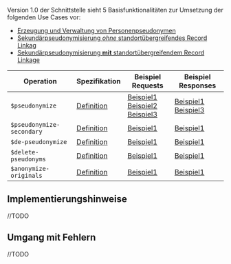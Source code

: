 Version 1.0 der Schnittstelle sieht 5 Basisfunktionalitäten zur Umsetzung der folgenden Use Cases vor:
- [Erzeugung und Verwaltung von Personenpseudonymen](https://medizininformatik-initiative.github.io/mii-interface-module-pseudonymization/UseCases.html#use-case-1-erzeugung-und-verwaltung-von-personenpseudonymen-auf-basis-vorhandener-identifier)
- [Sekundärpseudonymisierung *ohne* standortübergreifendes Record Linkag](https://medizininformatik-initiative.github.io/mii-interface-module-pseudonymization/UseCases.html#use-case-3a-sekund%C3%A4rpseudonymisierung-ohne-standort%C3%BCbergreifendes-record-linkage)
- [Sekundärpseudonymisierung **mit** standortübergreifendem Record Linkage](https://medizininformatik-initiative.github.io/mii-interface-module-pseudonymization/UseCases.html#use-case-3b-sekund%C3%A4rpseudonymisierung-mit-standort%C3%BCbergreifendem-record-linkage)

 Operation                 |Spezifikation|Beispiel Requests|Beispiel Responses
---------------------------|----|---|---
 `$pseudonymize`           |[Definition](https://medizininformatik-initiative.github.io/mii-interface-module-pseudonymization/OperationDefinition-Pseudonymize.html)|[Beispiel1](https://medizininformatik-initiative.github.io/mii-interface-module-pseudonymization/Parameters-PseudonymizeRequestWithStringExample.html)<br>[Beispiel2](https://medizininformatik-initiative.github.io/mii-interface-module-pseudonymization/Parameters-PseudonymizeRequestWithIdentifierExample.html)<br>[Beispiel3](https://medizininformatik-initiative.github.io/mii-interface-module-pseudonymization/Bundle-pseudonymize-example-bundle-batch-request.html)|[Beispiel1](https://medizininformatik-initiative.github.io/mii-interface-module-pseudonymization/Parameters-PseudonymizeResponseExample.html)<br>[Beispiel3](https://medizininformatik-initiative.github.io/mii-interface-module-pseudonymization/Bundle-pseudonymize-example-bundle-batch-response.html)
 `$pseudonymize-secondary` |[Definition](https://medizininformatik-initiative.github.io/mii-interface-module-pseudonymization/OperationDefinition-PseudonymizeSecondary.html)|[Beispiel1](https://medizininformatik-initiative.github.io/mii-interface-module-pseudonymization/Parameters-Parameters-PseudonymizeSecondary-request-example-1.html)|[Beispiel1](https://medizininformatik-initiative.github.io/mii-interface-module-pseudonymization/Parameters-Parameters-PseudonymizeSecondary-response-example-1.html)
 `$de-pseudonymize`        |[Definition](https://medizininformatik-initiative.github.io/mii-interface-module-pseudonymization/OperationDefinition-DePseudonymize.html)|[Beispiel1](https://medizininformatik-initiative.github.io/mii-interface-module-pseudonymization/Parameters-DePseudonymizeRequestWithStringExample.html)|[Beispiel1](https://medizininformatik-initiative.github.io/mii-interface-module-pseudonymization/Parameters-DePseudonymizeResponseWithStringExample.html)
 `$delete-pseudonyms`      |[Definition](https://medizininformatik-initiative.github.io/mii-interface-module-pseudonymization/OperationDefinition-DeletePseudonyms.html)|[Beispiel1](https://medizininformatik-initiative.github.io/mii-interface-module-pseudonymization/Parameters-Parameters-DeletePseudonyms-request-example-1.html)|[Beispiel1](https://medizininformatik-initiative.github.io/mii-interface-module-pseudonymization/Parameters-Parameters-DeletePseudonyms-response-example-1.html)
 `$anonymize-originals`    |[Definition](https://medizininformatik-initiative.github.io/mii-interface-module-pseudonymization/OperationDefinition-AnonymizeOriginals.html)|[Beispiel1](https://medizininformatik-initiative.github.io/mii-interface-module-pseudonymization/Parameters-Parameters-AnonymizeOriginals-request-example-1.html)|[Beispiel1](https://medizininformatik-initiative.github.io/mii-interface-module-pseudonymization/Parameters-Parameters-AnonymizeOriginals-response-example-1.html)

## Implementierungshinweise

//TODO

## Umgang mit Fehlern

//TODO

